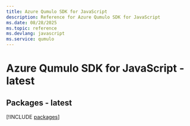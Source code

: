 ```yaml
---
title: Azure Qumulo SDK for JavaScript
description: Reference for Azure Qumulo SDK for JavaScript
ms.date: 08/28/2025
ms.topic: reference
ms.devlang: javascript
ms.service: qumulo
---
```

# Azure Qumulo SDK for JavaScript - latest
## Packages - latest
[!INCLUDE [packages](qumulo-index.md)]